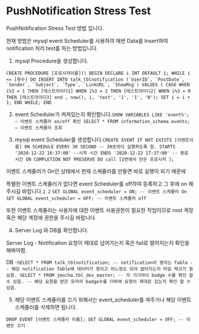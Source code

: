 # PushNotification Stress Test

PushNotification Stress Test 방법 입니다.

현재 방법은 mysql event Scheduler를 사용하여 매번 Data를 Insert하여 notification 처리 test를 하는 방법입니다.

1. mysql Procedure을 생성합니다.

``CREATE PROCEDURE [프로시저이름]() BEGIN DECLARE i INT DEFAULT 1; WHILE i <= [횟수] DO INSERT INTO talk_tblnotification (`UserID`, `PostDate`, `Sender`, `Subject`, `Type`, `LinkURL`, `ShowMsg`) VALUES ( CASE WHEN i%3 = 1 THEN [테스트아이디1] WHEN i%3 = 2 THEN [테스트아이디2] WHEN i%3 = 0 THEN [테스트아이디3] end , now(), i, 'test', '1', '1', 'N'); SET i = i + 1; END WHILE; END``

2. event Scheduler가 켜져있는지 확인합니다.`SHOW VARIABLES LIKE 'event%'; – 이벤트 스케쥴러 on/off 확인 SELECT * FROM information_schema.events; – 이벤트 스케쥴러 조회`

3. mysql event Scheduler를 생성합니다.`CREATE EVENT IF NOT EXISTS [이벤트이름] ON SCHEDULE EVERY 30 SECOND -- 30초마다 실행하도록 함. STARTS '2020-12-22 16:37:00' --시작 시간 ENDS '2020-12-22 17:37:00' -- 종료 시간 ON COMPLETION NOT PRESERVE DO call [1번에서 만든 프로시저 ];`

이벤트 스케쥴러가 On인 상태에서 현재 스케쥴러를 만들면 바로 실행이 되기 때문에

특별한 이벤트 스케쥴러가 없다면 event Scheduler를 off하여 등록하고 그 후에 on 해주시길 바랍니다.`1 2` `SET GLOBAL event_scheduler = ON; -- 이벤트 스케쥴러 On SET GLOBAL event_scheduler = OFF; -- 이벤트 스케쥴러 off`

또한 이벤트 스케쥴러는 사용자에 대한 이벤트 사용권한이 필요한 작업이므로 root 계정 혹은 해당 계정에 권한을 주시길 바랍니다.

4. Server Log 와 DB를 확인합니다.

Server Log - Notification 요청이 제대로 넘어가는지 혹은 fail로 떨어지는지 확인을 해봐야함.

DB -`SELECT * FROM talk_tblnotification; -- notification이 쌓이는 Table -- 해당 notification Table에 데이터가 쌓이고 어느정도 되야 없어지는지 타임 체크가 필요함. SELECT * FROM jmocha.tbl_dev_master; -- 각 기기마다 badge 수를 확인 할 수 있음. -- 해당 요청을 받은 유저의 badge수를 더하여 요청이 제대로 갔는지 확인 할 수 있음.`

  
5. 해당 이벤트 스케쥴러를 끄기 위해서는 event\_scheduler를 껴주거나 해당 이벤트 스케쥴러를 삭제하면 됩니다.

`DROP EVENT [이벤트 스케쥴러 이름]; SET GLOBAL event_scheduler = OFF; -- 이벤트 끄기`

